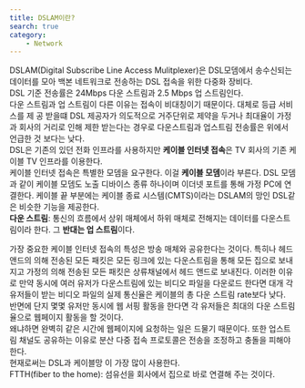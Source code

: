 ```yaml
---
title: DSLAM이란? 
search: true
category:
    - Network
---
```


DSLAM(Digital Subscribe Line Access Mulitplexer)은 DSL모뎀에서 송수신되는 데이터를 모아 백본 네트워크로 전송하는 DSL 접속을 위한 다중화 장비다.  
DSL 기준 전송률은 24Mbps 다운 스트림과 2.5 Mbps 업 스트림인다.  
다운 스트림과 업 스트림이 다른 이유는 접속이 비대칭이기 때문이다. 대체로 등급 서비스를 제 공 받을떄 DSL 제공자가 의도적으로 거주단위로 제약을 두거나 최대율이 가정과 회사의 거리로 인해 제한 받는다는 경우로 다운스트림과 업스트림 전송률은 위에서 언급한 것 보다는 낮다.  
DSL은 기존의 있던 전화 인프라를 사용하지만 **케이블 인터넷 접속**은 TV 회사의 기존 케이블 TV 인프라를 이용한다.  
케이블 인터넷 접속은 특별한 모뎀을 요구한다. 이걸 **케이블 모뎀**이라 부른다. DSL 모뎀과 같이 케이블 모뎀도 노출 디바이스 종류 하나이며 이더넷 포트를 통해 가정 PC에 연결한다. 케이블 끝 부분에는 케이블 종료 시스템(CMTS)이라는 DSLAM의 망인 DSL같은 비슷한 기능을 제공한다.  
**다운 스트림**: 통신의 흐름에서 상위 매체에서 하위 매체로 전해지는 데이터를 다운스트림이라 한다. 그 **반대는 업 스트림**이다.

가장 중요한 케이블 인터넷 접속의 특성은 방송 매체와 공유한다는 것이다. 특히나 헤드 앤드의 의해 전송된 모든 패킷은 모든 링크에 있는 다운스트림을 통해 모든 집으로 보내지고 가정의 의해 전송된 모든 패킷은 상류채널에서 헤드 앤드로 보내진다. 이러한 이유로 만약 동시에 여러 유저가 다운스트림에 있는 비디오 파일을 다운로드 한다면 대개 각 유저들이 받는 비디오 파일의 실제 통신율은 케이블의 총 다운 스트림 rate보다 낮다.  
반면에 단지 몇몇 유저만 동시에 웹 서핑 활동을 한다면 각 유저들은 최대의 다운 스트림율으로 웹페이지 활동을 할 것이다.  
왜냐하면 완벽히 같은 시간에 웹페이지에 요청하는 일은 드물기 때문이다. 또한 업스트림 채널도 공유하는 이유로 분산 다중 접속 프로토콜은 전송을 조정하고 충돌을 피해야한다.  
현재로써는 DSL과 케이블망 이 가장 많이 사용한다.  
FTTH(fiber to the home): 섬유선을 회사에서 집으로 바로 연결해 주는 것이다.  

